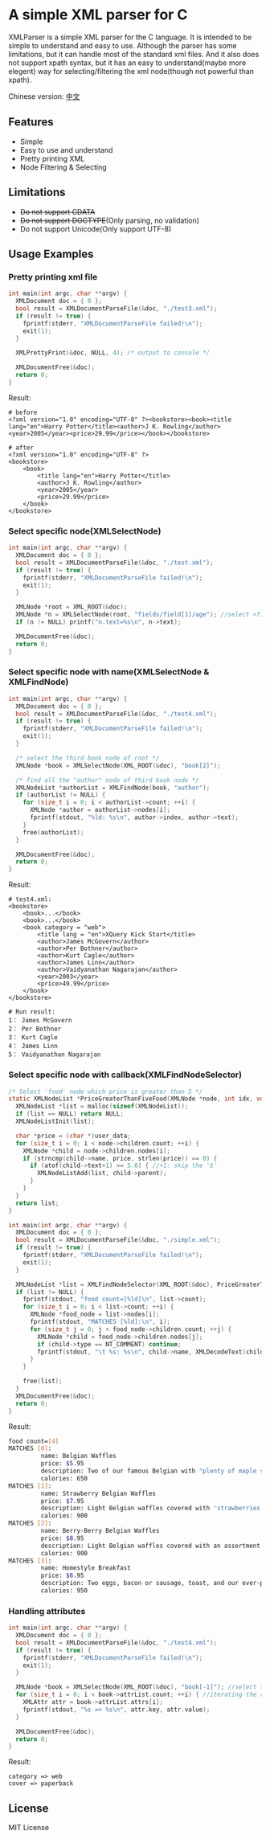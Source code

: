 # A simple XML parser for C
XMLParser is a simple XML parser for the C language. It is intended to be simple to understand and easy to use. Although the parser has some limitations, but it can handle
most of the standard xml files. And it also does not support xpath syntax, but
it has an easy to understand(maybe more elegent) way for selecting/filtering the xml node(though not powerful than xpath).

Chinese version: [中文](README_cn.md)

## Features
- Simple
- Easy to use and understand
- Pretty printing XML
- Node Filtering & Selecting


## Limitations
- ~~Do not support CDATA~~
- ~~Do not support DOCTYPE~~(Only parsing, no validation)
- Do not support Unicode(Only support UTF-8)

## Usage Examples

### Pretty printing xml file
```c
int main(int argc, char **argv) {
  XMLDocument doc = { 0 };
  bool result = XMLDocumentParseFile(&doc, "./test3.xml");
  if (result != true) {
    fprintf(stderr, "XMLDocumentParseFile failed!\n");
    exit(1);
  }

  XMLPrettyPrint(&doc, NULL, 4); /* output to console */

  XMLDocumentFree(&doc);
  return 0;
}
```

Result:
```
# before
<?xml version="1.0" encoding="UTF-8" ?><bookstore><book><title lang="en">Harry Potter</title><author>J K. Rowling</author><year>2005</year><price>29.99</price></book></bookstore>

# after
<?xml version="1.0" encoding="UTF-8" ?>
<bookstore>
    <book>
        <title lang="en">Harry Potter</title>
        <author>J K. Rowling</author>
        <year>2005</year>
        <price>29.99</price>
    </book>
</bookstore>
```

### Select specific node(XMLSelectNode)
```c
int main(int argc, char **argv) {
  XMLDocument doc = { 0 };
  bool result = XMLDocumentParseFile(&doc, "./test.xml");
  if (result != true) {
    fprintf(stderr, "XMLDocumentParseFile failed!\n");
    exit(1);
  }

  XMLNode *root = XML_ROOT(&doc);
  XMLNode *n = XMLSelectNode(root, "fields/field[1]/age"); //select <fields> node's second <field>'s <age> child node
  if (n != NULL) printf("n.text=%s\n", n->text);

  XMLDocumentFree(&doc);
  return 0;
}
```

### Select specific node with name(XMLSelectNode & XMLFindNode)
```c
int main(int argc, char **argv) {
  XMLDocument doc = { 0 };
  bool result = XMLDocumentParseFile(&doc, "./test4.xml");
  if (result != true) {
    fprintf(stderr, "XMLDocumentParseFile failed!\n");
    exit(1);
  }

  /* select the third book node of root */
  XMLNode *book = XMLSelectNode(XML_ROOT(&doc), "book[2]");

  /* find all the "author" node of third book node */
  XMLNodeList *authorList = XMLFindNode(book, "author");
  if (authorList != NULL) {
    for (size_t i = 0; i < authorList->count; ++i) {
      XMLNode *author = authorList->nodes[i];
      fprintf(stdout, "%ld: %s\n", author->index, author->text);
    }
    free(authorList);
  }

  XMLDocumentFree(&doc);
  return 0;
}
```

Result:
```
# test4.xml:
<bookstore>
    <book>...</book>
    <book>...</book>
    <book category = "web">
        <title lang = "en">XQuery Kick Start</title>
        <author>James McGovern</author>
        <author>Per Bothner</author>
        <author>Kurt Cagle</author>
        <author>James Linn</author>
        <author>Vaidyanathan Nagarajan</author>
        <year>2003</year>
        <price>49.99</price>
    </book>
</bookstore>

# Run result:
1： James McGovern
2： Per Bothner
3： Kurt Cagle
4： James Linn
5： Vaidyanathan Nagarajan
```

### Select specific node with callback(XMLFindNodeSelector)
```c
/* Select 'food' node which price is greater than 5 */
static XMLNodeList *PriceGreaterThanFiveFood(XMLNode *node, int idx, void *user_data) {
  XMLNodeList *list = malloc(sizeof(XMLNodeList));
  if (list == NULL) return NULL;
  XMLNodeListInit(list);

  char *price = (char *)user_data;
  for (size_t i = 0; i < node->children.count; ++i) {
    XMLNode *child = node->children.nodes[i];
    if (strncmp(child->name, price, strlen(price)) == 0) {
      if (atof(child->text+1) >= 5.0) { //+1: skip the '$'
        XMLNodeListAdd(list, child->parent);
      }
    }
  }
  return list;
}

int main(int argc, char **argv) {
  XMLDocument doc = { 0 };
  bool result = XMLDocumentParseFile(&doc, "./simple.xml");
  if (result != true) {
    fprintf(stderr, "XMLDocumentParseFile failed!\n");
    exit(1);
  }

  XMLNodeList *list = XMLFindNodeSelector(XML_ROOT(&doc), PriceGreaterThanFiveFood, (void *)"price");
  if (list != NULL) {
    fprintf(stdout, "food count=[%ld]\n", list->count);
    for (size_t i = 0; i < list->count; ++i) {
      XMLNode *food_node = list->nodes[i];
      fprintf(stdout, "MATCHES [%ld]:\n", i);
      for (size_t j = 0; j < food_node->children.count; ++j) {
        XMLNode *child = food_node->children.nodes[j];
        if (child->type == NT_COMMENT) continue;
        fprintf(stdout, "\t %s: %s\n", child->name, XMLDecodeText(child));
      }
    }

    free(list);
  }
  XMLDocumentFree(&doc);
  return 0;
}
```

Result:
```sh
food count=[4]
MATCHES [0]:
         name: Belgian Waffles
         price: $5.95
         description: Two of our famous Belgian with "plenty of maple syrup"
         calories: 650
MATCHES [1]:
         name: Strawberry Belgian Waffles
         price: $7.95
         description: Light Belgian waffles covered with 'strawberries' and whipped cream
         calories: 900
MATCHES [2]:
         name: Berry-Berry Belgian Waffles
         price: $8.95
         description: Light Belgian waffles covered with an assortment of 'fresh berries' and whipped cream
         calories: 900
MATCHES [3]:
         name: Homestyle Breakfast
         price: $6.95
         description: Two eggs, bacon or sausage, toast, and our ever-popular hash browns
         calories: 950
```

### Handling attributes
```c
int main(int argc, char **argv) {
  XMLDocument doc = { 0 };
  bool result = XMLDocumentParseFile(&doc, "./test4.xml");
  if (result != true) {
    fprintf(stderr, "XMLDocumentParseFile failed!\n");
    exit(1);
  }

  XMLNode *book = XMLSelectNode(XML_ROOT(&doc), "book[-1]"); //select the last book node
  for (size_t i = 0; i < book->attrList.count; ++i) { //iterating the attribute
    XMLAttr attr = book->attrList.attrs[i];
    fprintf(stdout, "%s => %s\n", attr.key, attr.value);
  }

  XMLDocumentFree(&doc);
  return 0;
}
```

Result:
```
category => web
cover => paperback
```

## License
MIT License
